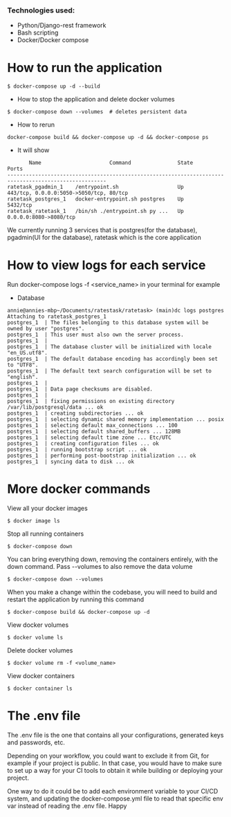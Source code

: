 ### Technologies used:

- Python/Django-rest framework
- Bash scripting
- Docker/Docker compose

# How to run the application

```
$ docker-compose up -d --build

```

- How to stop the application and delete docker volumes

```
$ docker-compose down --volumes  # deletes persistent data
```

- How to rerun

```
docker-compose build && docker-compose up -d && docker-compose ps
```

- It will show

```
       Name                      Command               State                    Ports                 
------------------------------------------------------------------------------------------------------
ratetask_pgadmin_1    /entrypoint.sh                   Up      443/tcp, 0.0.0.0:5050->5050/tcp, 80/tcp
ratetask_postgres_1   docker-entrypoint.sh postgres    Up      5432/tcp                               
ratetask_ratetask_1   /bin/sh ./entrypoint.sh py ...   Up      0.0.0.0:8080->8080/tcp  
```

We currently running 3 services that is postgres(for the database), pgadmin(UI for the database), ratetask which is the core application

# How to view logs for each service

Run docker-compose logs -f <service_name> in your terminal for example

- Database

```
annie@annies-mbp~/Documents/ratestask/ratetask> (main)dc logs postgres
Attaching to ratetask_postgres_1
postgres_1  | The files belonging to this database system will be owned by user "postgres".
postgres_1  | This user must also own the server process.
postgres_1  | 
postgres_1  | The database cluster will be initialized with locale "en_US.utf8".
postgres_1  | The default database encoding has accordingly been set to "UTF8".
postgres_1  | The default text search configuration will be set to "english".
postgres_1  | 
postgres_1  | Data page checksums are disabled.
postgres_1  | 
postgres_1  | fixing permissions on existing directory /var/lib/postgresql/data ... ok
postgres_1  | creating subdirectories ... ok
postgres_1  | selecting dynamic shared memory implementation ... posix
postgres_1  | selecting default max_connections ... 100
postgres_1  | selecting default shared_buffers ... 128MB
postgres_1  | selecting default time zone ... Etc/UTC
postgres_1  | creating configuration files ... ok
postgres_1  | running bootstrap script ... ok
postgres_1  | performing post-bootstrap initialization ... ok
postgres_1  | syncing data to disk ... ok
```

# More docker commands

View all your docker images

```
$ docker image ls
```

Stop all running containers

```
$ docker-compose down
```

You can bring everything down, removing the containers entirely, with the down command. Pass --volumes to also remove the data volume

```
$ docker-compose down --volumes
```

When you make a change within the codebase, you will need to build and restart the application by running this command

```
$ docker-compose build && docker-compose up -d
```

View docker volumes

```
$ docker volume ls
```

Delete docker volumes

```
$ docker volume rm -f <volume_name>
```

View docker containers

```
$ docker container ls
```

# The .env file

The .env file is the one that contains all your configurations, generated keys and passwords, etc.

Depending on your workflow, you could want to exclude it from Git, for example if your project is public. In that case, you would have to make sure to set up a way for your CI tools to obtain it while building or deploying your project.

One way to do it could be to add each environment variable to your CI/CD system, and updating the docker-compose.yml file to read that specific env var instead of reading the .env file. Happy
